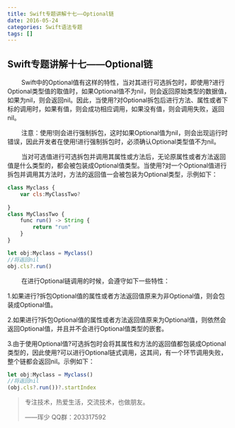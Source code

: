 ```yaml
---
title: Swift专题讲解十七——Optional链
date: 2016-05-24
categories: Swift语法专题
tags: []
---
```

## Swift专题讲解十七——Optional链

        Swift中的Optional值有这样的特性，当对其进行可选拆包时，即使用?进行Optional类型值的取值时，如果Optional值不为nil，则会返回原始类型的数据值，如果为nil，则会返回nil。因此，当使用?对Optional拆包后进行方法、属性或者下标的调用时，如果有值，则会成功相应调用，如果没有值，则会调用失败，返回nil。

        注意：使用!则会进行强制拆包，这时如果Optional值为nil，则会出现运行时错误，因此开发者在使用!进行强制拆包时，必须确认Optional类型值不为nil。

        当对可选值进行可选拆包并调用其属性或方法后，无论原属性或者方法返回值是什么类型的，都会被包装成Optional值类型。当使用?对一个Optional值进行拆包并调用其方法时，方法的返回值一会被包装为Optional类型，示例如下：

```javascript
class Myclass {
    var cls:MyClassTwo?
    
}
class MyClassTwo {
    func run() -> String {
        return "run"
    }
}

let obj:Myclass = Myclass()
//将返回nil
obj.cls?.run()
```

        在进行Optional链调用的时候，会遵守如下一些特性：

1.如果进行?拆包Optional值的属性或者方法返回值原来为非Optional值，则会包装成Optional值。

2.如果进行?拆包Optional值的属性或者方法返回值原来为Optional值，则依然会返回Optional值，并且并不会进行Optional值类型的嵌套。

3.由于使用Optional值?可选拆包时会将其属性和方法的返回值都包装成Optional类型的，因此使用?可以进行Optional链式调用，这其间，有一个环节调用失败，整个链都会返回nil。示例如下：

```javascript
let obj:Myclass = Myclass()
//将返回nil
(obj.cls?.run())?.startIndex
```

> 专注技术，热爱生活，交流技术，也做朋友。
> 
> ——珲少 QQ群：203317592
